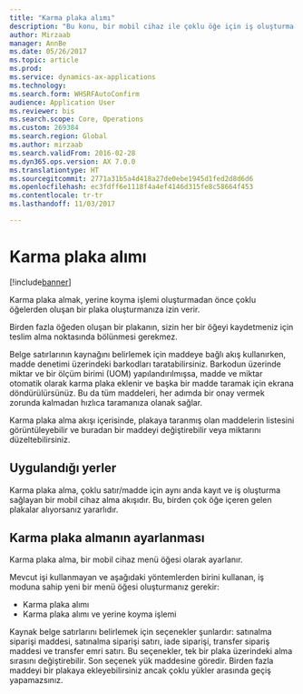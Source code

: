 ```yaml
---
title: "Karma plaka alımı"
description: "Bu konu, bir mobil cihaz ile çoklu öğe için iş oluşturma ve kaydetme amacıyla karma plaka alma kullanmayı açıklar."
author: Mirzaab
manager: AnnBe
ms.date: 05/26/2017
ms.topic: article
ms.prod: 
ms.service: dynamics-ax-applications
ms.technology: 
ms.search.form: WHSRFAutoConfirm
audience: Application User
ms.reviewer: bis
ms.search.scope: Core, Operations
ms.custom: 269384
ms.search.region: Global
ms.author: mirzaab
ms.search.validFrom: 2016-02-28
ms.dyn365.ops.version: AX 7.0.0
ms.translationtype: HT
ms.sourcegitcommit: 2771a31b5a4d418a27de0ebe1945d1fed2d8d6d6
ms.openlocfilehash: ec3fdff6e1118f4a4ef4146d315fe8c58664f453
ms.contentlocale: tr-tr
ms.lasthandoff: 11/03/2017

---
```


# <a name="mixed-license-plate-receiving"></a>Karma plaka alımı

[!include[banner](../includes/banner.md)]

Karma plaka almak, yerine koyma işlemi oluşturmadan önce çoklu öğelerden oluşan bir plaka oluşturmanıza izin verir. 

Birden fazla öğeden oluşan bir plakanın, sizin her bir öğeyi kaydetmeniz için teslim alma noktasında bölünmesi gerekmez. 

Belge satırlarının kaynağını belirlemek için maddeye bağlı akış kullanırken, madde denetimi üzerindeki barkodları taratabilirsiniz. Barkodun üzerinde miktar ve bir ölçüm birimi (UOM) yapılandırılmışsa, madde ve miktar otomatik olarak karma plaka eklenir ve başka bir madde taramak için ekrana döndürülürsünüz. Bu da tüm maddeleri, her adımda bir onay vermek zorunda kalmadan hızlıca taramanıza olanak sağlar. 

Karma plaka alma akışı içerisinde, plakaya taranmış olan maddelerin listesini görüntüleyebilir ve buradan bir maddeyi değiştirebilir veya miktarını düzeltebilirsiniz.

## <a name="where-it-applies"></a>Uygulandığı yerler

Karma plaka alma, çoklu satır/madde için aynı anda kayıt ve iş oluşturma sağlayan bir mobil cihaz alma akışıdır. Bu, birden çok öğe içeren gelen plakalar alıyorsanız yararlıdır. 

## <a name="how-to-set-up-mixed-license-plate-receiving"></a>Karma plaka almanın ayarlanması
Karma plaka alma, bir mobil cihaz menü öğesi olarak ayarlanır.

Mevcut işi kullanmayan ve aşağıdaki yöntemlerden birini kullanan, iş moduna sahip yeni bir menü öğesi oluşturmanız gerekir:

- Karma plaka alımı
- Karma plaka alımı ve yerine koyma işlemi

Kaynak belge satırlarını belirlemek için seçenekler şunlardır: satınalma siparişi maddesi, satınalma siparişi satırı, iade siparişi, transfer sipariş maddesi ve transfer emri satırı. Bu seçenekler, tek bir plaka üzerindeki alma sırasını değiştirebilir. Son seçenek yük maddesine göredir. Birden fazla maddeyi bir plakaya ekleyebilirsiniz ancak çoklu yükler arasında geçiş yapamazsınız.

